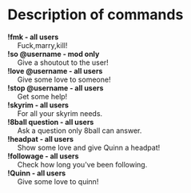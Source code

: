 # Description of commands

**!fmk - all users**   
&nbsp;&nbsp;&nbsp;&nbsp; Fuck,marry,kill!   
**!so @username - mod only**   
&nbsp;&nbsp;&nbsp;&nbsp; Give a shoutout to the user!  
**!love @username - all users**   
&nbsp;&nbsp;&nbsp;&nbsp; Give some love to someone!   
**!stop @username - all users**   
&nbsp;&nbsp;&nbsp;&nbsp; Get some help!   
**!skyrim - all users**   
&nbsp;&nbsp;&nbsp;&nbsp; For all your skyrim needs.   
**!8ball question - all users**   
&nbsp;&nbsp;&nbsp;&nbsp; Ask a question only 8ball can answer.   
**!headpat - all users**   
&nbsp;&nbsp;&nbsp;&nbsp; Show some love and give Quinn a headpat!   
**!followage - all users**   
&nbsp;&nbsp;&nbsp;&nbsp; Check how long you've been following.   
**!Quinn - all users**   
&nbsp;&nbsp;&nbsp;&nbsp; Give some love to quinn!   